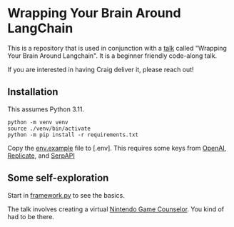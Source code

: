 # Wrapping Your Brain Around LangChain

This is a repository that is used in conjunction with a [talk](./talk.md) called "Wrapping Your Brain Around Langchain". It is a beginner friendly code-along talk. 

If you are interested in having Craig deliver it, please reach out!

## Installation

This assumes Python 3.11.

```
python -m venv venv
source ./venv/bin/activate
python -m pip install -r requirements.txt
```

Copy the [env.example](./.env.example) file to [.env]. This requires some keys from [OpenAI](https://platform.openai.com), [Replicate](https://replicate.com/), and [SerpAPI](https://serpapi.com/)

## Some self-exploration

Start in [framework.py](./framework.py) to see the basics.

The talk involves creating a virtual [Nintendo Game Counselor](https://vglegacy.com/pop-culture/game-counselors/). You kind of had to be there.
